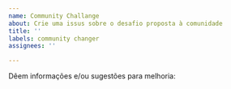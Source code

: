 ```yaml
---
name: Community Challange
about: Crie uma issus sobre o desafio proposta à comunidade
title: ''
labels: community changer
assignees: ''

---
```


Dêem informações e/ou sugestões para melhoria:
